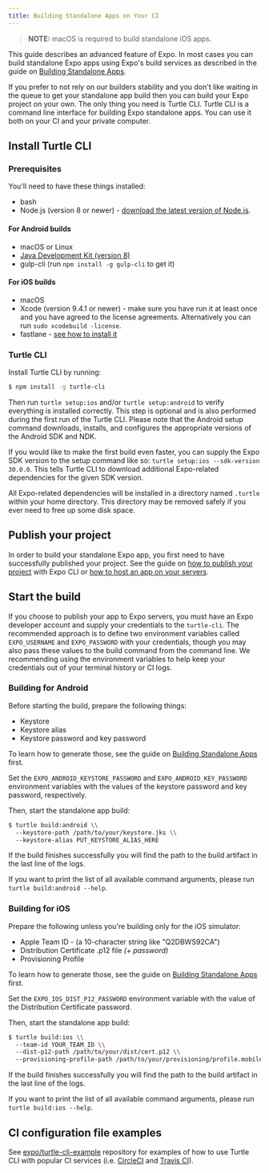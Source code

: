 ```yaml
---
title: Building Standalone Apps on Your CI
---
```


> **NOTE:** macOS is required to build standalone iOS apps.

This guide describes an advanced feature of Expo. In most cases you can build
standalone Expo apps using Expo's build services as described in the guide
on [Building Standalone Apps](../building-standalone-apps/).

If you prefer to not rely on our builders stability and you don't like waiting
in the queue to get your standalone app build then you can build your Expo
project on your own. The only thing you need is Turtle CLI. Turtle CLI is
a command line interface for building Expo standalone apps. You can use it
both on your CI and your private computer.

## Install Turtle CLI

### Prerequisites

You'll need to have these things installed:
- bash
- Node.js (version 8 or newer) - [download the latest version of Node.js](https://nodejs.org/en/).

#### For Android builds

- macOS or Linux
- [Java Development Kit (version 8)](https://jdk.java.net/)
- gulp-cli (run `npm install -g gulp-cli` to get it)

#### For iOS builds

- macOS
- Xcode (version 9.4.1 or newer) - make sure you have run it at least once
and you have agreed to the license agreements. Alternatively you can run `sudo xcodebuild -license`.
- fastlane - [see how to install it](https://docs.fastlane.tools/getting-started/ios/setup/#installing-fastlane)

### Turtle CLI

Install Turtle CLI by running:

```bash
$ npm install -g turtle-cli
```

Then run `turtle setup:ios` and/or `turtle setup:android` to verify everything
is installed correctly. This step is optional and is also performed during
the first run of the Turtle CLI. Please note that the Android setup command
downloads, installs, and configures the appropriate versions of the Android SDK
and NDK.

If you would like to make the first build even faster, you can supply the Expo
SDK version to the setup command like so: `turtle setup:ios --sdk-version 30.0.0`.
This tells Turtle CLI to download additional Expo-related dependencies for
the given SDK version.

All Expo-related dependencies will be installed in a directory named `.turtle`
within your home directory. This directory may be removed safely if you ever
need to free up some disk space.

## Publish your project

In order to build your standalone Expo app, you first need to have successfully
published your project. See the guide on [how to publish your project](../../workflow/publishing/)
with Expo CLI or [how to host an app on your servers](../hosting-your-app/).

## Start the build

If you choose to publish your app to Expo servers, you must have an Expo
developer account and supply your credentials to the `turtle-cli`.
The recommended approach is to define two environment variables called
`EXPO_USERNAME` and `EXPO_PASSWORD` with your credentials, though you may also
pass these values to the build command from the command line. We recommending
using the environment variables to help keep your credentials out of your
terminal history or CI logs.

### Building for Android

Before starting the build, prepare the following things:

- Keystore
- Keystore alias
- Keystore password and key password

To learn how to generate those, see the guide on [Building Standalone Apps](../building-standalone-apps/)
first.

Set the `EXPO_ANDROID_KEYSTORE_PASSWORD` and `EXPO_ANDROID_KEY_PASSWORD`
environment variables with the values of the keystore password and key password,
respectively.

Then, start the standalone app build:
```bash
$ turtle build:android \\
  --keystore-path /path/to/your/keystore.jks \\
  --keystore-alias PUT_KEYSTORE_ALIAS_HERE
```

If the build finishes successfully you will find the path to the build artifact
in the last line of the logs.

If you want to print the list of all available command arguments,
please run `turtle build:android --help`.

### Building for iOS

Prepare the following unless you're building only for the iOS simulator:

- Apple Team ID - (a 10-character string like "Q2DBWS92CA")
- Distribution Certificate .p12 file *(+ password)*
- Provisioning Profile

To learn how to generate those, see the guide
on [Building Standalone Apps](../building-standalone-apps/) first.

Set the `EXPO_IOS_DIST_P12_PASSWORD` environment variable with the value of
the Distribution Certificate password.

Then, start the standalone app build:
```bash
$ turtle build:ios \\
  --team-id YOUR_TEAM_ID \\
  --dist-p12-path /path/to/your/dist/cert.p12 \\
  --provisioning-profile-path /path/to/your/provisioning/profile.mobileprovision
```

If the build finishes successfully you will find the path to the build artifact
in the last line of the logs.

If you want to print the list of all available command arguments,
please run `turtle build:ios --help`.


## CI configuration file examples

See [expo/turtle-cli-example](https://github.com/expo/turtle-cli-example) repository
for examples of how to use Turtle CLI with popular CI services (i.e. [CircleCI](#circleci)
and [Travis CI](#travis-ci)).

